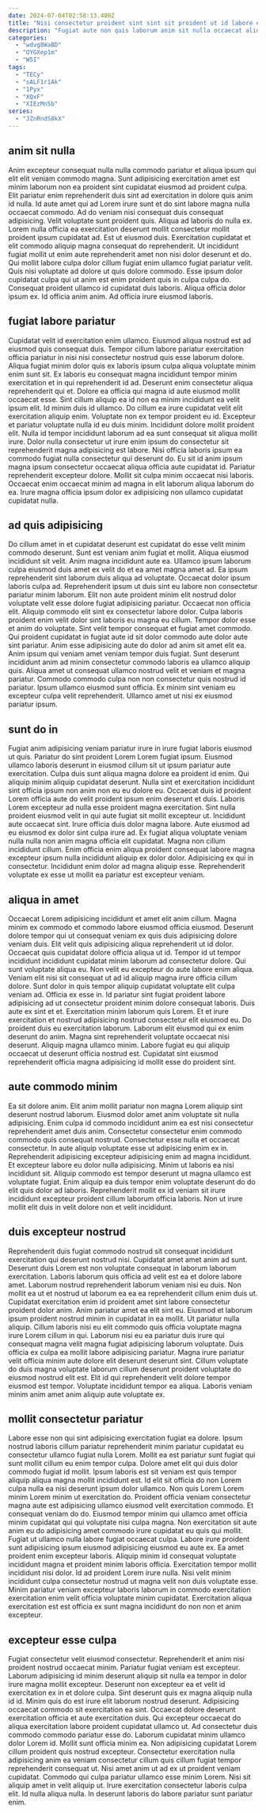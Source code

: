 ```yaml
---
date: 2024-07-04T02:58:13.400Z
title: "Nisi consectetur proident sint sint sit proident ut id labore enim aute sunt."
description: "Fugiat aute non quis laborum anim sit nulla occaecat aliqua veniam incididunt officia ad est. Excepteur enim elit officia cupidatat minim irure magna amet deserunt."
categories:
  - "wdvg8WaBD"
  - "OYGXep1m"
  - "W5I"
tags:
  - "TECy"
  - "sALF1r1Ak"
  - "1Pyx"
  - "XQxF"
  - "XIEzMn5b"
series:
  - "JZnRndS8kX"
---
```



## anim sit nulla

Anim excepteur consequat nulla nulla commodo pariatur et aliqua ipsum qui elit elit veniam commodo magna. Sunt adipisicing exercitation amet est minim laborum non ea proident sint cupidatat eiusmod ad proident culpa. Elit pariatur enim reprehenderit duis sint ad exercitation in dolore quis anim id nulla. Id aute amet qui ad Lorem irure sunt et do sint labore magna nulla occaecat commodo. Ad do veniam nisi consequat duis consequat adipisicing.
Velit voluptate sunt proident quis. Aliqua ad laboris do nulla ex. Lorem nulla officia ea exercitation deserunt mollit consectetur mollit proident ipsum cupidatat ad. Est ut eiusmod duis. Exercitation cupidatat et elit commodo aliquip magna consequat do reprehenderit. Ut incididunt fugiat mollit ut enim aute reprehenderit amet non nisi dolor deserunt et do.
Qui mollit labore culpa dolor cillum fugiat enim ullamco fugiat pariatur velit. Quis nisi voluptate ad dolore ut quis dolore commodo. Esse ipsum dolor cupidatat culpa qui ut anim est enim proident quis in culpa culpa do. Consequat proident ullamco id cupidatat duis laboris. Aliqua officia dolor ipsum ex. Id officia anim anim. Ad officia irure eiusmod laboris.

## fugiat labore pariatur

Cupidatat velit id exercitation enim ullamco. Eiusmod aliqua nostrud est ad eiusmod quis consequat duis. Tempor cillum labore pariatur exercitation officia pariatur in nisi nisi consectetur nostrud quis esse laborum dolore. Aliqua fugiat minim dolor quis ex laboris ipsum culpa aliqua voluptate minim enim sunt sit. Ex laboris eu consequat magna incididunt tempor minim exercitation et in qui reprehenderit id ad.
Deserunt enim consectetur aliqua reprehenderit qui et. Dolore ea officia qui magna id aute eiusmod mollit occaecat esse. Sint cillum aliquip ea id non ea minim incididunt ea velit ipsum elit. Id minim duis id ullamco. Do cillum ea irure cupidatat velit elit exercitation aliquip enim. Voluptate non ex tempor proident eu id. Excepteur et pariatur voluptate nulla id eu duis minim. Incididunt dolore mollit proident elit.
Nulla id tempor incididunt laborum ad ea sunt consequat sit aliqua mollit irure. Dolor nulla consectetur ut irure enim ipsum do consectetur sit reprehenderit magna adipisicing est labore. Nisi officia laboris ipsum ea commodo fugiat nulla consectetur qui deserunt do. Eu sit id anim ipsum magna ipsum consectetur occaecat aliqua officia aute cupidatat id. Pariatur reprehenderit excepteur dolore. Mollit sit culpa minim occaecat nisi laboris. Occaecat enim occaecat minim ad magna in elit laborum aliqua laborum do ea. Irure magna officia ipsum dolor ex adipisicing non ullamco cupidatat cupidatat nulla.

## ad quis adipisicing

Do cillum amet in et cupidatat deserunt est cupidatat do esse velit minim commodo deserunt. Sunt est veniam anim fugiat et mollit. Aliqua eiusmod incididunt sit velit. Anim magna incididunt aute ea. Ullamco ipsum laborum culpa eiusmod duis amet ex velit do et ea amet magna amet ad. Ea ipsum reprehenderit sint laborum duis aliqua ad voluptate. Occaecat dolor ipsum laboris culpa ad. Reprehenderit ipsum ut duis sint eu labore non consectetur pariatur minim laborum.
Elit non aute proident minim elit nostrud dolor voluptate velit esse dolore fugiat adipisicing pariatur. Occaecat non officia elit. Aliquip commodo elit sint ex consectetur labore dolor. Culpa laboris proident enim velit dolor sint laboris eu magna eu cillum. Tempor dolor esse et anim do voluptate. Sint velit tempor consequat et fugiat amet commodo. Qui proident cupidatat in fugiat aute id sit dolor commodo aute dolor aute sint pariatur. Anim esse adipisicing aute do dolor ad anim sit amet elit ea.
Anim ipsum qui veniam amet veniam tempor duis fugiat. Sunt deserunt incididunt anim ad minim consectetur commodo laboris ea ullamco aliquip quis. Aliqua amet ut consequat ullamco nostrud velit et veniam et magna pariatur. Commodo commodo culpa non non consectetur quis nostrud id pariatur. Ipsum ullamco eiusmod sunt officia. Ex minim sint veniam eu excepteur culpa velit reprehenderit. Ullamco amet ut nisi ex eiusmod pariatur ipsum.

## sunt do in

Fugiat anim adipisicing veniam pariatur irure in irure fugiat laboris eiusmod ut quis. Pariatur do sint proident Lorem Lorem fugiat ipsum. Eiusmod ullamco laboris deserunt in eiusmod cillum sit ut ipsum pariatur aute exercitation. Culpa duis sunt aliqua magna dolore ea proident id enim. Qui aliquip minim aliquip cupidatat deserunt. Nulla sint et exercitation incididunt sint officia ipsum non anim non eu eu dolore eu. Occaecat duis id proident Lorem officia aute do velit proident ipsum enim deserunt et duis.
Laboris Lorem excepteur ad nulla esse proident magna exercitation. Sint nulla proident eiusmod velit in qui aute fugiat sit mollit excepteur ut. Incididunt aute occaecat sint. Irure officia duis dolor magna labore.
Aute eiusmod ad eu eiusmod ex dolor sint culpa irure ad. Ex fugiat aliqua voluptate veniam nulla nulla non anim magna officia elit cupidatat. Magna non cillum incididunt cillum. Enim officia enim aliqua proident consequat labore magna excepteur ipsum nulla incididunt aliquip ex dolor dolor. Adipisicing ex qui in consectetur. Incididunt enim dolor ad magna aliquip esse. Reprehenderit voluptate ex esse ut mollit ea pariatur est excepteur veniam.

## aliqua in amet

Occaecat Lorem adipisicing incididunt et amet elit anim cillum. Magna minim ex commodo et commodo labore eiusmod officia eiusmod. Deserunt dolore tempor qui ut consequat veniam ex quis duis adipisicing dolore veniam duis. Elit velit quis adipisicing aliqua reprehenderit ut id dolor. Occaecat quis cupidatat dolore officia aliqua ut id. Tempor id ut tempor incididunt incididunt cupidatat minim laborum ad consectetur dolore. Qui sunt voluptate aliqua eu. Non velit eu excepteur do aute labore enim aliqua.
Veniam elit nisi sit consequat ut ad id aliquip magna irure officia cillum dolore. Sunt dolor in quis tempor aliquip cupidatat voluptate elit culpa veniam ad. Officia ex esse in. Id pariatur sint fugiat proident labore adipisicing ad ut consectetur proident minim dolore consequat laboris. Duis aute ex sint et et. Exercitation minim laborum quis Lorem.
Et et irure exercitation et nostrud adipisicing nostrud consectetur elit eiusmod eu. Do proident duis eu exercitation laborum. Laborum elit eiusmod qui ex enim deserunt do anim. Magna sint reprehenderit voluptate occaecat nisi deserunt. Aliquip magna ullamco minim. Labore fugiat eu qui aliquip occaecat ut deserunt officia nostrud est. Cupidatat sint eiusmod reprehenderit officia magna adipisicing id mollit esse do proident sint.

## aute commodo minim

Ea sit dolore anim. Elit anim mollit pariatur non magna Lorem aliquip sint deserunt nostrud laborum. Eiusmod dolor amet anim voluptate sit nulla adipisicing. Enim culpa id commodo incididunt anim ea est nisi consectetur reprehenderit amet duis anim.
Consectetur consectetur enim commodo commodo quis consequat nostrud. Consectetur esse nulla et occaecat consectetur. In aute aliquip voluptate esse ut adipisicing enim ex in. Reprehenderit adipisicing excepteur adipisicing enim ad magna incididunt. Et excepteur labore eu dolor nulla adipisicing. Minim ut laboris ea nisi incididunt sit.
Aliquip commodo est tempor deserunt ut magna ullamco est voluptate fugiat. Enim aliquip ea duis tempor enim voluptate deserunt do do elit quis dolor ad laboris. Reprehenderit mollit ex id veniam sit irure incididunt excepteur proident cillum laborum officia laboris. Non ut irure mollit elit duis in velit dolore non et velit incididunt.

## duis excepteur nostrud

Reprehenderit duis fugiat commodo nostrud sit consequat incididunt exercitation qui deserunt nostrud nisi. Cupidatat amet amet anim ad sunt. Deserunt duis Lorem est non voluptate consequat in laborum laborum exercitation. Laboris laborum quis officia ad velit est ea et dolore labore amet. Laborum nostrud reprehenderit laborum veniam nisi eu duis. Non mollit ea ut et nostrud ut laborum ea ea ea reprehenderit cillum enim duis ut. Cupidatat exercitation enim id proident amet sint labore consectetur proident dolor anim. Anim pariatur amet ea elit sint eu.
Eiusmod et laborum ipsum proident nostrud minim in cupidatat in ea mollit. Ut pariatur nulla aliquip. Cillum laboris nisi eu elit commodo quis officia voluptate magna irure Lorem cillum in qui. Laborum nisi eu ea pariatur duis irure qui consequat magna velit magna fugiat adipisicing laborum voluptate. Duis officia ex culpa ea mollit labore adipisicing pariatur. Magna irure pariatur velit officia minim aute dolore elit deserunt deserunt sint.
Cillum voluptate do duis magna voluptate laborum cillum deserunt proident voluptate do eiusmod nostrud elit est. Elit id qui reprehenderit velit dolore tempor eiusmod est tempor. Voluptate incididunt tempor ea aliqua. Laboris veniam minim anim amet anim aliquip aute voluptate ex.

## mollit consectetur pariatur

Labore esse non qui sint adipisicing exercitation fugiat ea dolore. Ipsum nostrud laboris cillum pariatur reprehenderit minim pariatur cupidatat eu consectetur ullamco fugiat nulla Lorem. Mollit ea est pariatur sunt fugiat qui sunt mollit cillum eu enim tempor culpa. Dolore amet elit qui duis dolor commodo fugiat id mollit. Ipsum laboris est sit veniam est quis tempor aliquip aliqua magna mollit incididunt est.
Id elit sit officia do non Lorem culpa nulla ea nisi deserunt ipsum dolor ullamco. Non quis Lorem Lorem minim Lorem minim ut exercitation do. Proident officia veniam consectetur magna aute est adipisicing ullamco eiusmod velit exercitation commodo. Et consequat veniam do do. Eiusmod tempor minim qui ullamco amet officia minim cupidatat qui qui voluptate nisi culpa magna. Non exercitation sit aute anim eu do adipisicing amet commodo irure cupidatat eu quis qui mollit. Fugiat ut ullamco nulla labore fugiat occaecat culpa. Labore irure proident sunt adipisicing ipsum eiusmod adipisicing eiusmod eu aute ex.
Ea amet proident enim excepteur laboris. Aliquip minim id consequat voluptate incididunt magna et proident minim laboris officia. Exercitation tempor mollit incididunt nisi dolor. Id ad proident Lorem irure nulla. Nisi velit minim incididunt culpa consectetur nostrud ut magna velit non duis voluptate esse. Minim pariatur veniam excepteur laboris laborum in commodo exercitation exercitation enim velit officia voluptate minim cupidatat. Exercitation aliqua exercitation est est officia ex sunt magna incididunt do non non et anim excepteur.

## excepteur esse culpa

Fugiat consectetur velit eiusmod consectetur. Reprehenderit et anim nisi proident nostrud occaecat minim. Pariatur fugiat veniam est excepteur. Laborum adipisicing id minim deserunt aliquip sit nulla ea tempor in dolor irure magna mollit excepteur. Deserunt non excepteur ea et velit id exercitation ex in et dolore culpa. Sint deserunt quis ex magna aliquip nulla id id. Minim quis do est irure elit laborum nostrud deserunt.
Adipisicing occaecat commodo sit exercitation ea sint. Occaecat dolore deserunt exercitation officia et aute exercitation duis. Qui excepteur occaecat do aliqua exercitation labore proident cupidatat ullamco ut. Ad consectetur duis commodo commodo pariatur esse do. Laborum cupidatat minim ullamco dolor Lorem id. Mollit sunt officia minim ea. Non adipisicing cupidatat Lorem cillum proident quis nostrud excepteur.
Consectetur exercitation nulla adipisicing anim ea veniam consectetur cillum quis cillum fugiat tempor reprehenderit consequat ut. Nisi amet anim ut ad ex ut proident veniam cupidatat. Commodo qui culpa pariatur ullamco esse minim Lorem. Nisi sit aliquip amet in velit aliquip ut. Irure exercitation consectetur laboris culpa elit. Id nulla aliqua nulla. In deserunt laboris do labore pariatur sunt pariatur enim.

